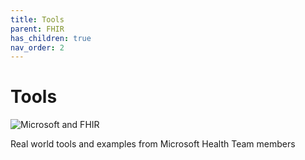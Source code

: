 ```yaml
---
title: Tools
parent: FHIR
has_children: true
nav_order: 2
---
```


# Tools

![Microsoft and FHIR](/assets/images/msft-fhir.png)

Real world tools and examples from Microsoft Health Team members
